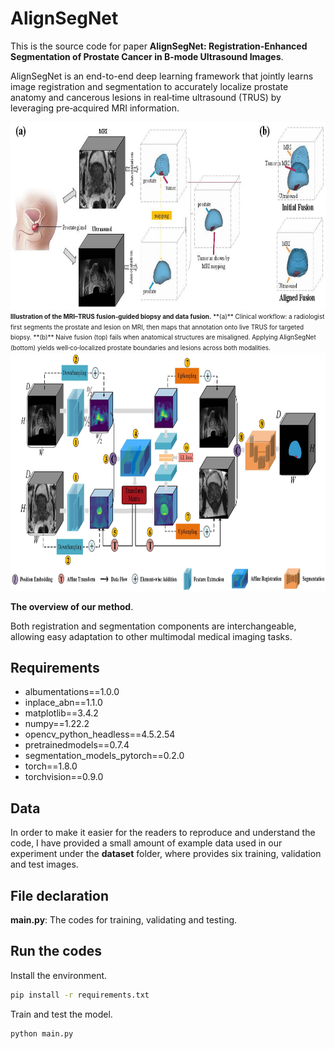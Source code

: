 # AlignSegNet
This is the source code for paper **AlignSegNet: Registration-Enhanced Segmentation of Prostate Cancer in B-mode Ultrasound Images**.

AlignSegNet is an end-to-end deep learning framework that jointly learns image registration and segmentation to accurately localize prostate anatomy and cancerous lesions in real‑time ultrasound (TRUS) by leveraging pre‑acquired MRI information.

<div align=center><img width="800" height="300" src="figures/Figure_1.jpg"/></div>
  <figcaption style="text-align:left; font-size:0.85em; line-height:1.4;">
    <small>
      <strong>Illustration of the MRI–TRUS fusion‑guided biopsy and data fusion.</strong>  
**(a)** Clinical workflow: a radiologist first segments the prostate and lesion on MRI, then maps that annotation onto live TRUS for targeted biopsy.  
**(b)** Naive fusion (top) fails when anatomical structures are misaligned. Applying AlignSegNet (bottom) yields well‑co‑localized prostate boundaries and lesions across both modalities.
    </small>
  </figcaption>


<div align=center><img width="1200" height="380" src="https://github.com/sangst-lab/AlignSegNet/blob/main/figures/Figure_2.jpg"/></div>
<p align="left"> 
<strong>The overview of our method</strong>. 
</p>

Both registration and segmentation components are interchangeable, allowing easy adaptation to other multimodal medical imaging tasks.

## Requirements
* albumentations==1.0.0
* inplace_abn==1.1.0
* matplotlib==3.4.2
* numpy==1.22.2
* opencv_python_headless==4.5.2.54
* pretrainedmodels==0.7.4
* segmentation_models_pytorch==0.2.0
* torch==1.8.0
* torchvision==0.9.0

## Data
In order to make it easier for the readers to reproduce and understand the code, I have provided a small amount of example data used in our experiment under the **dataset** folder, where provides six training, validation and test images.

## File declaration

**main.py**: The codes for training, validating and testing.

## Run the codes
Install the environment.
```bash
pip install -r requirements.txt
```

Train and test the model.
```bash
python main.py
```
